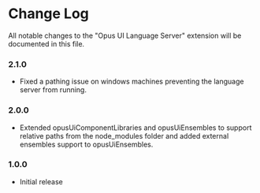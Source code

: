 # Change Log

All notable changes to the "Opus UI Language Server" extension will be documented in this file.

### 2.1.0
* Fixed a pathing issue on windows machines preventing the language server from running.

### 2.0.0
* Extended opusUiComponentLibraries and opusUiEnsembles to support relative paths from the node_modules folder and added external ensembles support to opusUiEnsembles.

### 1.0.0
* Initial release
